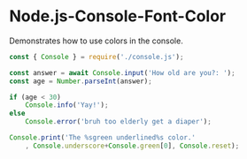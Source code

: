 # Node.js-Console-Font-Color

Demonstrates how to use colors in the console.

```js
const { Console } = require('./console.js');

const answer = await Console.input('How old are you?: ');
const age = Number.parseInt(answer);

if (age < 30)
    Console.info('Yay!');
else
    Console.error('bruh too elderly get a diaper');

Console.print('The %sgreen underlined%s color.'
    , Console.underscore+Console.green[0], Console.reset);
```
